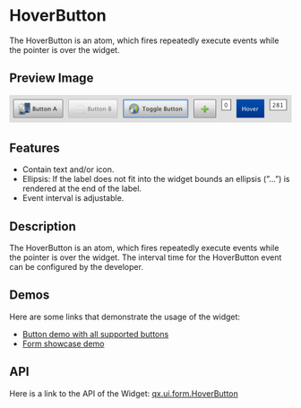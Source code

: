 HoverButton
===========

The HoverButton is an atom, which fires repeatedly execute events while the pointer is over the widget.

Preview Image
-------------

![HoverButton](button.png)

Features
--------

-   Contain text and/or icon.
-   Ellipsis: If the label does not fit into the widget bounds an ellipsis (”...”) is rendered at the end of the label.
-   Event interval is adjustable.

Description
-----------

The HoverButton is an atom, which fires repeatedly execute events while the pointer is over the widget. The interval time for the HoverButton event can be configured by the developer.

Demos
-----

Here are some links that demonstrate the usage of the widget:

-   [Button demo with all supported buttons](../../apps/demobrowser/#widget~Button.html)
-   [Form showcase demo](../../apps/demobrowser/#showcase~Form.html)

API
---

Here is a link to the API of the Widget:
[qx.ui.form.HoverButton](../../apps/apiviewer/#qx.ui.form.RepeatButton)
